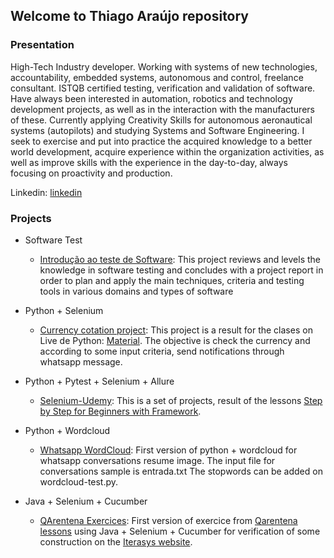 ## Welcome to Thiago Araújo repository

### Presentation

High-Tech Industry developer. Working with systems of new technologies, accountability, embedded systems, autonomous and control, freelance consultant. ISTQB certified testing, verification and validation of software. Have always been interested in automation, robotics and technology development projects, as well as in the interaction with the manufacturers of these. Currently applying Creativity Skills for autonomous aeronautical systems (autopilots) and studying Systems and Software Engineering. I seek to exercise and put into practice the acquired knowledge to a better world development, acquire experience within the organization activities, as well as improve skills with the experience in the day-to-day, always focusing on proactivity and production. 

Linkedin: [linkedin](https://www.linkedin.com/in/thiagouavbr/)

### Projects

- Software Test

  * [Introdução ao teste de Software](https://github.com/thiagouavbr/seleniumcompython/blob/master/Final-Atividade-de-Teste-de-Software.doc): This project reviews and levels the knowledge in software testing and concludes with a project report in order to plan and apply the main techniques, criteria and testing tools in various domains and types of software

- Python + Selenium
 
  * [Currency cotation project](https://github.com/thiagouavbr/seleniumcompython): This project is a result for the clases on Live de Python: [Material](https://github.com/dunossauro/curso-python-selenium). The objective is check the currency and according to some input criteria, send notifications through whatsapp message.

  
- Python + Pytest + Selenium + Allure

  * [Selenium-Udemy](https://github.com/thiagouavbr/Selenium-Udemy): This is a set of projects, result of the lessons [Step by Step for Beginners with Framework](https://www.udemy.com/course/selenium-python-step-by-step-for-beginners/).

- Python + Wordcloud

  * [Whatsapp WordCloud](https://github.com/thiagouavbr/test-wordcloud): First version of python + wordcloud for whatsapp conversations resume image. The input file for conversations sample is entrada.txt The stopwords can be added on wordcloud-test.py.

- Java + Selenium + Cucumber

  * [QArentena Exercices](https://github.com/thiagouavbr/firstCucumberJava): First version of exercice from [Qarentena lessons](https://youtu.be/sIelXbbDzmM) using Java + Selenium + Cucumber for verification of some construction on the [Iterasys website](https://iterasys.com.br/).
